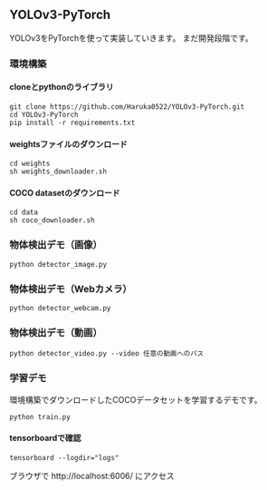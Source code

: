 ## YOLOv3-PyTorch
YOLOv3をPyTorchを使って実装していきます。
まだ開発段階です。

### 環境構築
#### cloneとpythonのライブラリ
```
git clone https://github.com/Haruka0522/YOLOv3-PyTorch.git
cd YOLOv3-PyTorch
pip install -r requirements.txt
```
#### weightsファイルのダウンロード
```
cd weights
sh weights_downloader.sh
```
#### COCO datasetのダウンロード
```
cd data
sh coco_downloader.sh
```

### 物体検出デモ（画像）
```
python detector_image.py
```

### 物体検出デモ（Webカメラ）
```
python detector_webcam.py
```

### 物体検出デモ（動画）
```
python detector_video.py --video 任意の動画へのパス
```

### 学習デモ
環境構築でダウンロードしたCOCOデータセットを学習するデモです。
```
python train.py
```
#### tensorboardで確認
```
tensorboard --logdir="logs"
```
ブラウザで http://localhost:6006/ にアクセス